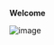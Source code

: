 **Welcome**

![image](https://media.giphy.com/media/mYS2M9jlN2zvnQnuaQ/giphy.gif)                                                                               



